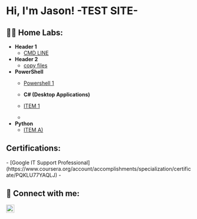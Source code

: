 <h1>Hi, I'm Jason! -TEST SITE- 
<h2>👨‍💻 Home Labs:</h2>

- <b>Header 1 </b>
  - [CMD LINE](https://github.com/)
- <b>Header 2</b>
  - [copy files](https://github.com)
- <b>PowerShell</b>
  - [Powershell 1](https://github.com/)

  - <b>C# (Desktop Applications)</b>
  - [ITEM 1](https://github.com)
  - 
- <b>Python</b>
  - [ITEM A)](https://github.com/)

<h2> Certifications:</h2>
  - [Google IT Support Professional](https://www.coursera.org/account/accomplishments/specialization/certificate/PQKLU77YAQLJ)
-
<h2> 🤳 Connect with me:</h2>


[<img align="left" alt="JoshMadakor | LinkedIn" width="22px" src="https://cdn.jsdelivr.net/npm/simple-icons@v3/icons/linkedin.svg" />][linkedin]



[linkedin]: https://linkedin.com/in/

<!--
**joshmadakor1/joshmadakor1** is a ✨ _special_ ✨ repository because its `README.md` (this file) appears on your GitHub profile.

Here are some ideas to get you started:

- 🔭 I’m currently working on ...
- 🌱 I’m currently learning ...
- 👯 I’m looking to collaborate on ...
- 🤔 I’m looking for help with ...
- 💬 Ask me about ...
- 📫 How to reach me: ...
- 😄 Pronouns: ...
- ⚡ Fun fact: ...
-->
